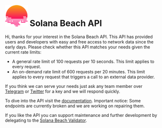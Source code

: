 # <img src="solanabeach.svg" height="70px"> Solana Beach API

Hi, thanks for your interest in the Solana Beach API.
This API has provided users and developers with easy and free access to network data since the early days.
Please check whether this API matches your needs given the current rate limits:
- A general rate limit of 100 requests per 10 seconds. This limit applies to every request.
- An on-demand rate limit of 600 requests per 20 minutes. This limit applies to every request that triggers a call to an external data provider.

If you think we can serve your needs just ask any team member over [Telegram](https://t.me/+UW04VHylcMdlZmUy) or [Twitter](https://twitter.com/solanabeach_io) for a key and we will respond quickly.

To dive into the API visit the [documentation](https://app.swaggerhub.com/apis-docs/V2261/solanabeach-backend_api/0.0.1). Important notice: Some endpoints are currently broken and we are working on repairing them.

If you like the API you can support maintenance and further development by delegating to the [Solana Beach Validator](https://solanabeach.io/validator/BeachiopjxQxL7CaHNSZsynApiZCKx9QFVtcWNz3jDBo).

